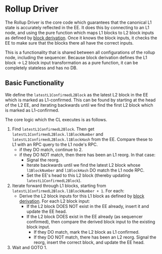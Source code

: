 # Rollup Driver

The Rollup Driver is the core code which guarantees that the canonical L1 state is accurately reflected in the EE. It does this by connecting to an L1 node, and using the pure function which maps L1 blocks to L2 block inputs as defined by [block derivation][block-derivation]. Once it knows the block inputs, it checks the EE to make sure that the blocks there all have the correct inputs.

This is a functionality that is shared between all configurations of the rollup node, including the sequencer. Because block derivation defines the L1 block -> L2 block input transformation as a pure function, it can be completely stateless and has no DB.

## Basic Functionality

We define the `latestL1ConfirmedL2Block` as the latest L2 block in the EE which is marked as L1-confirmed. This can be found by starting at the head of the L2 EE, and iterating backwards until we find the first L2 block which is marked as L1-confirmed.

The core logic which the CL executes is as follows.

1. Find `latestL1ConfirmedL2Block`. Then get `latestL1ConfirmedL2Block.l1BlockNumber` and `latestL1ConfirmedL2Block.l1BlockHash` from the EE. Compare these to L1 with an RPC query to the L1 node's RPC.
    - if they DO match, continue to 2.
    - if they DO NOT match, then there has been an L1 reorg. In that case:
        - Signal the reorg.
        - Iterate backwards until we find the latest L2 block whose `l1BlockNumber` and `l1BlockHash` DO match the L1 node RPC.
        - Set the EE's head to this L2 block (thereby updating `latestL1ConfirmedL2Block`).
2. Iterate forward through L1 blocks, starting from `latestL1ConfirmedL2Block.l1BlockNumber + 1`. For each:
    - Derive the L2 block inputs for this L1 block as defined by [block derivation][block-derivation]. For each L2 block input:
        - If the L2 block DOES NOT exist in the EE already, insert it and update the EE head.
        - If the L2 block DOES exist in the EE already (as sequencer confirmed), then compare the derived block input to the existing block input.
            - If they DO match, mark the L2 block as L1 confirmed.
            - If they DO NOT match, there has been an L2 reorg. Signal the reorg, insert the correct block, and update the EE head.
3. Wait and GOTO 1.

[block-derivation]: ./components/rollup_node/block_derivation.md